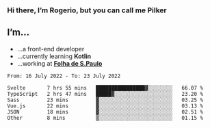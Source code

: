 ### Hi there, I’m Rogerio, but you can call me Pilker

## I’m…
- …a front-end developer
- …currently learning **Kotlin**
- …working at [**Folha de S.Paulo**](https://www.folha.com.br/)

<!--START_SECTION:waka-->

```text
From: 16 July 2022 - To: 23 July 2022

Svelte       7 hrs 55 mins   ████████████████▓░░░░░░░░   66.07 %
TypeScript   2 hrs 47 mins   █████▓░░░░░░░░░░░░░░░░░░░   23.20 %
Sass         23 mins         ▓░░░░░░░░░░░░░░░░░░░░░░░░   03.25 %
Vue.js       22 mins         ▓░░░░░░░░░░░░░░░░░░░░░░░░   03.13 %
JSON         18 mins         ▓░░░░░░░░░░░░░░░░░░░░░░░░   02.51 %
Other        8 mins          ▒░░░░░░░░░░░░░░░░░░░░░░░░   01.15 %
```

<!--END_SECTION:waka-->
